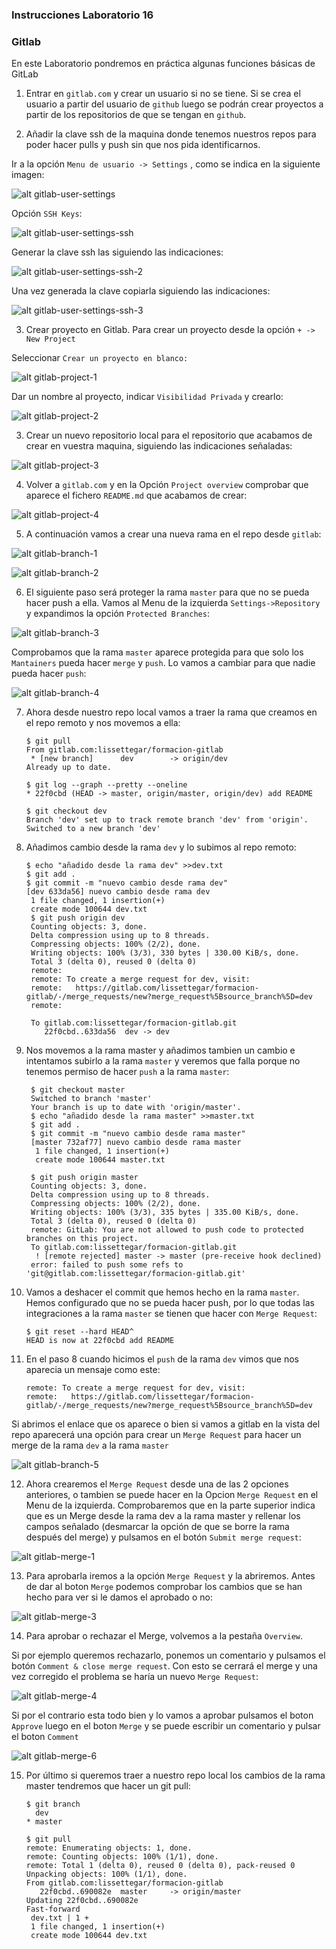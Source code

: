 ### Instrucciones Laboratorio 16

### Gitlab

En este Laboratorio pondremos en práctica algunas funciones básicas de GitLab

1. Entrar en `gitlab.com` y crear un usuario si no se tiene. Si se crea el usuario a partir del usuario de `github` luego se podrán crear proyectos a partir de los repositorios de que se tengan en `github`.

2. Añadir la clave ssh de la maquina donde tenemos nuestros repos para poder hacer pulls y push sin que nos pida identificarnos.

Ir a la opción `Menu de usuario -> Settings` , como se indica en la siguiente imagen:

![alt gitlab-user-settings][gitlab-user-settings]

[gitlab-user-settings]: ../imagenes/gitlab-user-settings.png

Opción `SSH Keys`:

![alt gitlab-user-settings-ssh][gitlab-user-settings-ssh]

[gitlab-user-settings-ssh]: ../imagenes/gitlab-user-settings-ssh.png

Generar la clave ssh las siguiendo las indicaciones:

![alt gitlab-user-settings-ssh-2][gitlab-user-settings-ssh-2]

[gitlab-user-settings-ssh-2]: ../imagenes/gitlab-user-settings-ssh-2.png

Una vez generada la clave copiarla siguiendo las indicaciones:

![alt gitlab-user-settings-ssh-3][gitlab-user-settings-ssh-3]

[gitlab-user-settings-ssh-3]: ../imagenes/gitlab-user-settings-ssh-3.png

3. Crear proyecto en Gitlab. Para crear un proyecto desde la opción `+ -> New Project`

Seleccionar `Crear un proyecto en blanco:`

![alt gitlab-project-1][gitlab-project-1]

[gitlab-project-1]: ../imagenes/gitlab-project-1.png

Dar un nombre al proyecto, indicar `Visibilidad Privada` y crearlo:

![alt gitlab-project-2][gitlab-project-2]

[gitlab-project-2]: ../imagenes/gitlab-project-2.png

3. Crear un nuevo repositorio local para el repositorio que acabamos de crear en vuestra maquina, siguiendo las indicaciones señaladas:

![alt gitlab-project-3][gitlab-project-3]

[gitlab-project-3]: ../imagenes/gitlab-project-3.png

4. Volver a `gitlab.com` y en la Opción `Project overview` comprobar que aparece el fichero `README.md` que acabamos de crear:

![alt gitlab-project-4][gitlab-project-4]

[gitlab-project-4]: ../imagenes/gitlab-project-4.png

5. A continuación vamos a crear una nueva rama en el repo desde `gitlab`:

![alt gitlab-branch-1][gitlab-branch-1]

[gitlab-branch-1]: ../imagenes/gitlab-branch-1.png

![alt gitlab-branch-2][gitlab-branch-2]

[gitlab-branch-2]: ../imagenes/gitlab-branch-2.png

6. El siguiente paso será proteger la rama `master` para que no se pueda hacer push a ella. Vamos al Menu de la izquierda `Settings->Repository` y expandimos la opción `Protected Branches`:

![alt gitlab-branch-3][gitlab-branch-3]

[gitlab-branch-3]: ../imagenes/gitlab-branch-3.png

Comprobamos que la rama `master` aparece protegida para que solo los `Mantainers` pueda hacer `merge` y `push`. Lo vamos a cambiar para que nadie pueda hacer `push`:

![alt gitlab-branch-4][gitlab-branch-4]

[gitlab-branch-4]: ../imagenes/gitlab-branch-4.png

7. Ahora desde nuestro repo local vamos a traer la rama que creamos en el repo remoto y nos movemos a ella:

       $ git pull
       From gitlab.com:lissettegar/formacion-gitlab
        * [new branch]      dev        -> origin/dev
       Already up to date.

       $ git log --graph --pretty --oneline
       * 22f0cbd (HEAD -> master, origin/master, origin/dev) add README

       $ git checkout dev
       Branch 'dev' set up to track remote branch 'dev' from 'origin'.
       Switched to a new branch 'dev'

8. Añadimos cambio desde la rama `dev` y lo subimos al repo remoto:

       $ echo "añadido desde la rama dev" >>dev.txt
       $ git add .
       $ git commit -m "nuevo cambio desde rama dev"
       [dev 633da56] nuevo cambio desde rama dev
        1 file changed, 1 insertion(+)
        create mode 100644 dev.txt
        $ git push origin dev
        Counting objects: 3, done.
        Delta compression using up to 8 threads.
        Compressing objects: 100% (2/2), done.
        Writing objects: 100% (3/3), 330 bytes | 330.00 KiB/s, done.
        Total 3 (delta 0), reused 0 (delta 0)
        remote:
        remote: To create a merge request for dev, visit:
        remote:   https://gitlab.com/lissettegar/formacion-gitlab/-/merge_requests/new?merge_request%5Bsource_branch%5D=dev
        remote:

        To gitlab.com:lissettegar/formacion-gitlab.git
           22f0cbd..633da56  dev -> dev

9. Nos movemos a la rama master y añadimos tambien un cambio e intentamos subirlo a la rama `master` y veremos que falla porque no tenemos permiso de hacer `push` a la rama `master`:

        $ git checkout master
        Switched to branch 'master'
        Your branch is up to date with 'origin/master'.
        $ echo "añadido desde la rama master" >>master.txt
        $ git add .
        $ git commit -m "nuevo cambio desde rama master"
        [master 732af77] nuevo cambio desde rama master
         1 file changed, 1 insertion(+)
         create mode 100644 master.txt

        $ git push origin master
        Counting objects: 3, done.
        Delta compression using up to 8 threads.
        Compressing objects: 100% (2/2), done.
        Writing objects: 100% (3/3), 335 bytes | 335.00 KiB/s, done.
        Total 3 (delta 0), reused 0 (delta 0)
        remote: GitLab: You are not allowed to push code to protected branches on this project.
        To gitlab.com:lissettegar/formacion-gitlab.git
         ! [remote rejected] master -> master (pre-receive hook declined)
        error: failed to push some refs to 'git@gitlab.com:lissettegar/formacion-gitlab.git'

10. Vamos a deshacer el commit que hemos hecho en la rama `master`. Hemos configurado que no se pueda hacer push, por lo que todas las integraciones a la rama `master` se tienen que hacer con `Merge Request`:

        $ git reset --hard HEAD^
        HEAD is now at 22f0cbd add README

11. En el paso 8 cuando hicimos el `push` de la rama `dev` vimos que nos aparecia un mensaje como este:

        remote: To create a merge request for dev, visit:
        remote:   https://gitlab.com/lissettegar/formacion-gitlab/-/merge_requests/new?merge_request%5Bsource_branch%5D=dev

 Si abrimos el enlace que os aparece o bien si vamos a gitlab en la vista del repo aparecerá una opción para crear un `Merge Request` para hacer un merge de la rama `dev` a la rama `master`    

![alt gitlab-branch-5][gitlab-branch-5]

[gitlab-branch-5]: ../imagenes/gitlab-branch-5.png

12. Ahora crearemos el `Merge Request` desde una de las 2 opciones anteriores, o tambien se puede hacer en la Opcion `Merge Request` en el Menu de la izquierda. Comprobaremos que en la parte superior indica que es un Merge desde la rama dev a la rama master y rellenar los campos señalado (desmarcar la opción de que se borre la rama después del merge) y pulsamos en el botón `Submit merge request`:

![alt gitlab-merge-1][gitlab-merge-1]

[gitlab-merge-1]: ../imagenes/gitlab-merge-1.png

13. Para aprobarla iremos a la opción `Merge Request` y la abriremos. Antes de dar al boton `Merge` podemos comprobar los cambios que se han hecho para ver si le damos el aprobado o no:

![alt gitlab-merge-3][gitlab-merge-3]

[gitlab-merge-3]: ../imagenes/gitlab-merge-3.png

14. Para aprobar o rechazar el Merge, volvemos a la pestaña `Overview`.

Si por ejemplo queremos rechazarlo, ponemos un comentario y pulsamos el botón `Comment & close merge request`. Con esto se cerrará el merge y una vez corregido el problema se haría un nuevo `Merge Request`:

![alt gitlab-merge-4][gitlab-merge-4]

[gitlab-merge-4]: ../imagenes/gitlab-merge-4.png

Si por el contrario esta todo bien y lo vamos a aprobar pulsamos el boton `Approve` luego en el boton `Merge` y se puede escribir un comentario y pulsar el boton `Comment`

![alt gitlab-merge-6][gitlab-merge-6]

[gitlab-merge-6]: ../imagenes/gitlab-merge-6.png

15. Por último si queremos traer a nuestro repo local los cambios de la rama master tendremos que hacer un git pull:

        $ git branch
          dev
        * master

        $ git pull
        remote: Enumerating objects: 1, done.
        remote: Counting objects: 100% (1/1), done.
        remote: Total 1 (delta 0), reused 0 (delta 0), pack-reused 0
        Unpacking objects: 100% (1/1), done.
        From gitlab.com:lissettegar/formacion-gitlab
           22f0cbd..690082e  master     -> origin/master
        Updating 22f0cbd..690082e
        Fast-forward
         dev.txt | 1 +
         1 file changed, 1 insertion(+)
         create mode 100644 dev.txt
